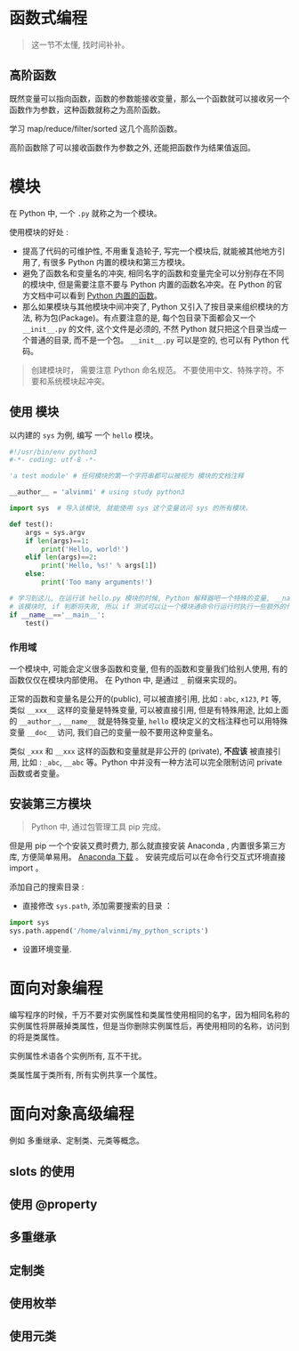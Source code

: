 # 函数式编程
> 这一节不太懂, 找时间补补。

##  高阶函数
既然变量可以指向函数，函数的参数能接收变量，那么一个函数就可以接收另一个函数作为参数，这种函数就称之为高阶函数。

学习 map/reduce/filter/sorted 这几个高阶函数。

高阶函数除了可以接收函数作为参数之外, 还能把函数作为结果值返回。


# 模块

在 Python 中, 一个 `.py` 就称之为一个模块。

使用模块的好处 :

* 提高了代码的可维护性, 不用重复造轮子, 写完一个模块后, 就能被其他地方引用了, 有很多 Python 内置的模块和第三方模块。
* 避免了函数名和变量名的冲突, 相同名字的函数和变量完全可以分别存在不同的模块中, 但是需要注意不要与 Python 内置的函数名冲突。在 Python 的官方文档中可以看到 [Python 内置的函数](https://docs.python.org/3/library/functions.html)。
* 那么如果模块与其他模块中间冲突了, Python 又引入了按目录来组织模块的方法, 称为包(Package)。有点要注意的是, 每个包目录下面都会又一个 `__init__.py` 的文件, 这个文件是必须的, 不然 Python 就只把这个目录当成一个普通的目录, 而不是一个包。 `__init__.py` 可以是空的, 也可以有 Python 代码。

> 创建模块时， 需要注意 Python 命名规范。 不要使用中文、特殊字符。不要和系统模块起冲突。

## 使用 模块

以内建的 `sys` 为例, 编写 一个 `hello` 模块。

```python
#!/usr/bin/env python3
#-*- coding: utf-8 -*-

'a test module' # 任何模块的第一个字符串都可以被视为 模块的文档注释

__author__ = 'alvinmi' # using study python3

import sys  # 导入该模块, 就能使用 sys 这个变量访问 sys 的所有模块。

def test():
    args = sys.argv
    if len(args)==1:
        print('Hello, world!')
    elif len(args)==2:
        print('Hello, %s!' % args[1])
    else:
        print('Too many arguments!')

# 学习到这儿, 在运行该 hello.py 模块的时候, Python 解释器吧一个特殊的变量, __name__ 置为 __main__ , 而如果在其他地方导入
# 该模块时, if 判断将失败, 所以 if 测试可以让一个模块通命令行运行时执行一些额外的代码, 最常见的就是运行测试。
if __name__=='__main__':    
    test()
```

### 作用域
一个模块中, 可能会定义很多函数和变量, 但有的函数和变量我们给别人使用, 有的函数仅仅在模块内部使用。 在 Python 中, 是通过 `_` 前缀来实现的。

正常的函数和变量名是公开的(public), 可以被直接引用, 比如 : `abc`, `x123`, `PI` 等, 类似 `__xxx__` 这样的变量是特殊变量, 可以被直接引用, 但是有特殊用途, 比如上面的 `__author__`, `__name__` 就是特殊变量, `hello` 模块定义的文档注释也可以用特殊变量 `__doc__` 访问, 我们自己的变量一般不要用这种变量名。

类似 `_xxx` 和 `__xxx` 这样的函数和变量就是非公开的 (private), **不应该** 被直接引用, 比如 : `_abc`, `__abc` 等。Python 中并没有一种方法可以完全限制访问 private 函数或者变量。

## 安装第三方模块
> Python 中, 通过包管理工具 pip 完成。

但是用 pip 一个个安装又费时费力, 那么就直接安装 Anaconda , 内置很多第三方库, 方便简单易用。 [Anaconda 下载](https://www.anaconda.com/download/#linux) 。 安装完成后可以在命令行交互式环境直接 import 。

添加自己的搜索目录 :

* 直接修改 `sys.path`, 添加需要搜索的目录 ：
```python
import sys
sys.path.append('/home/alvinmi/my_python_scripts')
```

* 设置环境变量.

# 面向对象编程
编写程序的时候，千万不要对实例属性和类属性使用相同的名字，因为相同名称的实例属性将屏蔽掉类属性，但是当你删除实例属性后，再使用相同的名称，访问到的将是类属性。

实例属性术语各个实例所有, 互不干扰。

类属性属于类所有, 所有实例共享一个属性。

# 面向对象高级编程
例如 多重继承、定制类、元类等概念。

## __slots__ 的使用




## 使用 @property

## 多重继承
## 定制类
## 使用枚举
## 使用元类
